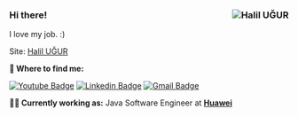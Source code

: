 ### Hi there!  <img align="right" src="https://ugurhalil.com/wp-content/uploads/2020/08/HuLogoRGB256.png" alt="Halil UĞUR" /></a>

I love my job. :)

Site: [Halil UĞUR](https://ugurhalil.com/)


**🔎 Where to find me:** 

[![Youtube Badge](https://img.shields.io/badge/-Halil%20U%C4%9EUR-red?style=flat-square&labelColor=red&logo=youtube&logoColor=white&link=https://www.youtube.com/channel/UC8Z8vYrT3MUxTs5GgPM2ZoA)](https://www.youtube.com/channel/UC8Z8vYrT3MUxTs5GgPM2ZoA) [![Linkedin Badge](https://img.shields.io/badge/-halilugur-blue?style=flat-square&logo=Linkedin&logoColor=white&link=https://www.linkedin.com/in/halilugur/)](https://www.linkedin.com/in/halilugur/) 
[![Gmail Badge](https://img.shields.io/badge/-mr.halilugur@gmail.com-c14438?style=flat-square&logo=Gmail&logoColor=white&link=mailto:mr.halilugur@gmail.com)](mailto:mr.halilugur@gmail.com)


**🧑‍💼 Currently working as:** Java Software Engineer at <a href="https://www.huawei.com/tr/" target="_blank"><b>Huawei</b></a>
